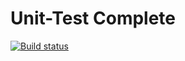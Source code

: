 # Unit-Test Complete

[![Build status](https://ci.appveyor.com/api/projects/status/ymf82u9jp35opoi5?svg=true)](https://ci.appveyor.com/project/BuAleksandr/unit-test-1)

